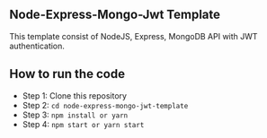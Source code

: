## Node-Express-Mongo-Jwt Template
This template consist of NodeJS, Express, MongoDB API with JWT authentication.

## How to run the code
- Step 1: Clone this repository
- Step 2: `cd node-express-mongo-jwt-template`
- Step 3: `npm install or yarn`
- Step 4: `npm start or yarn start`

